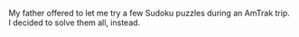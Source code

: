 My father offered to let me try a few Sudoku puzzles during an AmTrak trip. I decided to solve them all, instead.